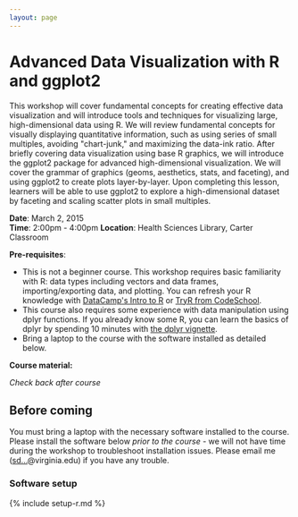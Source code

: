 ```yaml
---
layout: page
---
```


# Advanced Data Visualization with R and ggplot2

This workshop will cover fundamental concepts for creating effective data visualization and will introduce tools and techniques for visualizing large, high-dimensional data using R. We will review fundamental concepts for visually displaying quantitative information, such as using series of small multiples, avoiding "chart-junk," and maximizing the data-ink ratio. After briefly covering data visualization using base R graphics, we will introduce the ggplot2 package for advanced high-dimensional visualization. We will cover the grammar of graphics (geoms, aesthetics, stats, and faceting), and using ggplot2 to create plots layer-by-layer. Upon completing this lesson, learners will be able to use ggplot2 to explore a high-dimensional dataset by faceting and scaling scatter plots in small multiples.

**Date**: March 2, 2015  
**Time**: 2:00pm - 4:00pm
**Location**: Health Sciences Library, Carter Classroom

**Pre-requisites**:

* This is not a beginner course. This workshop requires basic familiarity with R: data types including vectors and data frames, importing/exporting data, and plotting. You can refresh your R knowledge with [DataCamp's Intro to R](https://www.datacamp.com/courses/introduction-to-r) or [TryR from CodeSchool](http://tryr.codeschool.com/).
* This course also requires some experience with data manipulation using dplyr functions. If you already know some R, you can learn the basics of dplyr by spending 10 minutes with [the dplyr vignette](http://cran.rstudio.com/web/packages/dplyr/vignettes/introduction.html).
* Bring a laptop to the course with the software installed as detailed below.

**Course material:**

_Check back after course_

<!-- Uncomment below to post course material -->
<!--
* [Slides](https://speakerdeck.com/stephenturner/introduction-to-r-for-life-scientists)
* Code used in course:
    * Part I: [Introduction to R](r/r-intro/)
    * Part II: [RNA-seq data analysis](r-deseq2-demo/)
 -->

## Before coming

You must bring a laptop with the necessary software installed to the course. Please install the software below *prior to the course* - we will not have time during the workshop to troubleshoot installation issues. Please email me (<a href="http://www.google.com/recaptcha/mailhide/d?k=01uXi4zl-bIdygzSeXF4649A==&amp;c=_81hv-sTQvJ9rjELjZNDJeAXTvLvkpfD9KEuItpEHTE=" onclick="window.open('http://www.google.com/recaptcha/mailhide/d?k\07501uXi4zl-bIdygzSeXF4649A\75\75\46c\75_81hv-sTQvJ9rjELjZNDJeAXTvLvkpfD9KEuItpEHTE\075', '', 'toolbar=0,scrollbars=0,location=0,statusbar=0,menubar=0,resizable=0,width=500,height=300'); return false;" title="Reveal this e-mail address">sd...</a>@virginia.edu) if you have any trouble.

### Software setup

{% include setup-r.md %}
